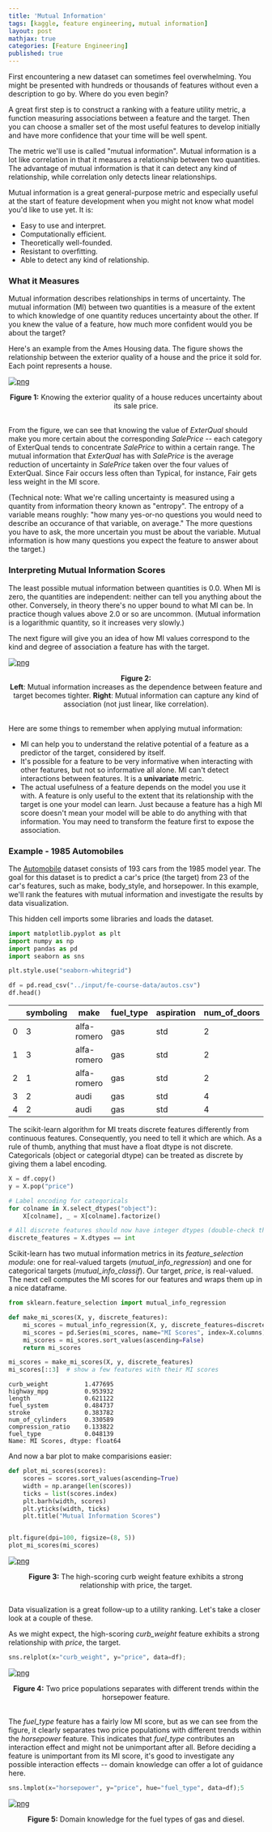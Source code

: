 ```yaml
---
title: 'Mutual Information'
tags: [kaggle, feature engineering, mutual information]
layout: post
mathjax: true
categories: [Feature Engineering]
published: true
---
```


First encountering a new dataset can sometimes feel overwhelming. You might be presented with hundreds or thousands of features without even a description to go by. Where do you even begin?

A great first step is to construct a ranking with a feature utility metric, a function measuring associations between a feature and the target. Then you can choose a smaller set of the most useful features to develop initially and have more confidence that your time will be well spent.

The metric we'll use is called "mutual information". Mutual information is a lot like correlation in that it measures a relationship between two quantities. The advantage of mutual information is that it can detect any kind of relationship, while correlation only detects linear relationships.

Mutual information is a great general-purpose metric and especially useful at the start of feature development when you might not know what model you'd like to use yet. It is:

- Easy to use and interpret.
- Computationally efficient.
- Theoretically well-founded.
- Resistant to overfitting.
- Able to detect any kind of relationship.

### What it Measures

Mutual information describes relationships in terms of uncertainty. The mutual information (MI) between two quantities is a measure of the extent to which knowledge of one quantity reduces uncertainty about the other. If you knew the value of a feature, how much more confident would you be about the target?

Here's an example from the Ames Housing data. The figure shows the relationship between the exterior quality of a house and the price it sold for. Each point represents a house.

[![png](https://raw.githubusercontent.com/sourestdeeds/sourestdeeds.github.io/main/_posts/2021-12-01-mutual-information/1.png#center)](https://raw.githubusercontent.com/sourestdeeds/sourestdeeds.github.io/main/_posts/2021-12-01-mutual-information/1.png)
<center><b>Figure 1:</b> Knowing the exterior quality of a house reduces uncertainty about its sale price.</center><br> 

From the figure, we can see that knowing the value of *ExterQual* should make you more certain about the corresponding *SalePrice* -- each category of ExterQual tends to concentrate *SalePrice* to within a certain range. The mutual information that *ExterQual* has with *SalePrice* is the average reduction of uncertainty in *SalePrice* taken over the four values of ExterQual. Since Fair occurs less often than Typical, for instance, Fair gets less weight in the MI score.

(Technical note: What we're calling uncertainty is measured using a quantity from information theory known as "entropy". The entropy of a variable means roughly: "how many yes-or-no questions you would need to describe an occurance of that variable, on average." The more questions you have to ask, the more uncertain you must be about the variable. Mutual information is how many questions you expect the feature to answer about the target.)

### Interpreting Mutual Information Scores

The least possible mutual information between quantities is 0.0. When MI is zero, the quantities are independent: neither can tell you anything about the other. Conversely, in theory there's no upper bound to what MI can be. In practice though values above 2.0 or so are uncommon. (Mutual information is a logarithmic quantity, so it increases very slowly.)

The next figure will give you an idea of how MI values correspond to the kind and degree of association a feature has with the target.

[![png](https://raw.githubusercontent.com/sourestdeeds/sourestdeeds.github.io/main/_posts/2021-12-01-mutual-information/1.png#center)](https://raw.githubusercontent.com/sourestdeeds/sourestdeeds.github.io/main/_posts/2021-12-01-mutual-information/1.png)
<center><b>Figure 2:</b><br> <b>Left</b>: Mutual information increases as the dependence between feature and target becomes tighter. <b>Right</b>: Mutual information can capture any kind of association (not just linear, like correlation).</center><br> 

Here are some things to remember when applying mutual information:

- MI can help you to understand the relative potential of a feature as a predictor of the target, considered by itself.
- It's possible for a feature to be very informative when interacting with other features, but not so informative all alone. MI can't detect interactions between features. It is a **univariate** metric.
- The actual usefulness of a feature depends on the model you use it with. A feature is only useful to the extent that its relationship with the target is one your model can learn. Just because a feature has a high MI score doesn't mean your model will be able to do anything with that information. You may need to transform the feature first to expose the association.

### Example - 1985 Automobiles

The [Automobile](https://www.kaggle.com/toramky/automobile-dataset) dataset consists of 193 cars from the 1985 model year. The goal for this dataset is to predict a car's price (the target) from 23 of the car's features, such as make, body_style, and horsepower. In this example, we'll rank the features with mutual information and investigate the results by data visualization.

This hidden cell imports some libraries and loads the dataset.

```python
import matplotlib.pyplot as plt
import numpy as np
import pandas as pd
import seaborn as sns

plt.style.use("seaborn-whitegrid")

df = pd.read_csv("../input/fe-course-data/autos.csv")
df.head()
```



<div class="table-wrapper" markdown="block">

|   | symboling | make        | fuel_type | aspiration | num_of_doors | body_style  | drive_wheels | engine_location | wheel_base | length | ... | engine_size | fuel_system | bore | stroke | compression_ratio | horsepower | peak_rpm | city_mpg | highway_mpg | price |
|---|-----------|-------------|-----------|------------|--------------|-------------|--------------|-----------------|------------|--------|-----|-------------|-------------|------|--------|-------------------|------------|----------|----------|-------------|-------|
| 0 | 3         | alfa-romero | gas       | std        | 2            | convertible | rwd          | front           | 88.6       | 168.8  | ... | 130         | mpfi        | 3.47 | 2.68   | 9                 | 111        | 5000     | 21       | 27          | 13495 |
| 1 | 3         | alfa-romero | gas       | std        | 2            | convertible | rwd          | front           | 88.6       | 168.8  | ... | 130         | mpfi        | 3.47 | 2.68   | 9                 | 111        | 5000     | 21       | 27          | 16500 |
| 2 | 1         | alfa-romero | gas       | std        | 2            | hatchback   | rwd          | front           | 94.5       | 171.2  | ... | 152         | mpfi        | 2.68 | 3.47   | 9                 | 154        | 5000     | 19       | 26          | 16500 |
| 3 | 2         | audi        | gas       | std        | 4            | sedan       | fwd          | front           | 99.8       | 176.6  | ... | 109         | mpfi        | 3.19 | 3.40   | 10                | 102        | 5500     | 24       | 30          | 13950 |
| 4 | 2         | audi        | gas       | std        | 4            | sedan       | 4wd          | front           | 99.4       | 176.6  | ... | 136         | mpfi        | 3.19 | 3.40   | 8                 | 115        | 5500     | 18       | 22          | 17450 |

</div>

The scikit-learn algorithm for MI treats discrete features differently from continuous features. Consequently, you need to tell it which are which. As a rule of thumb, anything that must have a float dtype is not discrete. Categoricals (object or categorial dtype) can be treated as discrete by giving them a label encoding. 

```python
X = df.copy()
y = X.pop("price")

# Label encoding for categoricals
for colname in X.select_dtypes("object"):
    X[colname], _ = X[colname].factorize()

# All discrete features should now have integer dtypes (double-check this before using MI!)
discrete_features = X.dtypes == int
```

Scikit-learn has two mutual information metrics in its *feature_selection module*: one for real-valued targets (*mutual_info_regression*) and one for categorical targets (*mutual_info_classif*). Our target, *price*, is real-valued. The next cell computes the MI scores for our features and wraps them up in a nice dataframe.

```python
from sklearn.feature_selection import mutual_info_regression

def make_mi_scores(X, y, discrete_features):
    mi_scores = mutual_info_regression(X, y, discrete_features=discrete_features)
    mi_scores = pd.Series(mi_scores, name="MI Scores", index=X.columns)
    mi_scores = mi_scores.sort_values(ascending=False)
    return mi_scores

mi_scores = make_mi_scores(X, y, discrete_features)
mi_scores[::3]  # show a few features with their MI scores
```

    curb_weight          1.477695
    highway_mpg          0.953932
    length               0.621122
    fuel_system          0.484737
    stroke               0.383782
    num_of_cylinders     0.330589
    compression_ratio    0.133822
    fuel_type            0.048139
    Name: MI Scores, dtype: float64

And now a bar plot to make comparisions easier:

```python
def plot_mi_scores(scores):
    scores = scores.sort_values(ascending=True)
    width = np.arange(len(scores))
    ticks = list(scores.index)
    plt.barh(width, scores)
    plt.yticks(width, ticks)
    plt.title("Mutual Information Scores")


plt.figure(dpi=100, figsize=(8, 5))
plot_mi_scores(mi_scores)
```

[![png](https://raw.githubusercontent.com/sourestdeeds/sourestdeeds.github.io/main/_posts/2021-12-01-mutual-information/3.png#center)](https://raw.githubusercontent.com/sourestdeeds/sourestdeeds.github.io/main/_posts/2021-12-01-mutual-information/3.png)
<center><b>Figure 3:</b> The high-scoring curb weight feature exhibits a strong relationship with price, the target.</center><br> 

Data visualization is a great follow-up to a utility ranking. Let's take a closer look at a couple of these.

As we might expect, the high-scoring *curb_weight* feature exhibits a strong relationship with *price*, the target.

```python
sns.relplot(x="curb_weight", y="price", data=df);
```

[![png](https://raw.githubusercontent.com/sourestdeeds/sourestdeeds.github.io/main/_posts/2021-12-01-mutual-information/4.png#center)](https://raw.githubusercontent.com/sourestdeeds/sourestdeeds.github.io/main/_posts/2021-12-01-mutual-information/4.png)
<center><b>Figure 4:</b> Two price populations separates with different trends within the horsepower feature.</center><br>

The *fuel_type* feature has a fairly low MI score, but as we can see from the figure, it clearly separates two price populations with different trends within the *horsepower* feature. This indicates that *fuel_type* contributes an interaction effect and might not be unimportant after all. Before deciding a feature is unimportant from its MI score, it's good to investigate any possible interaction effects -- domain knowledge can offer a lot of guidance here.

```python
sns.lmplot(x="horsepower", y="price", hue="fuel_type", data=df);5
```

[![png](https://raw.githubusercontent.com/sourestdeeds/sourestdeeds.github.io/main/_posts/2021-12-01-mutual-information/5.png#center)](https://raw.githubusercontent.com/sourestdeeds/sourestdeeds.github.io/main/_posts/2021-12-01-mutual-information/5.png)
<center><b>Figure 5:</b> Domain knowledge for the fuel types of gas and diesel.</center><br>
